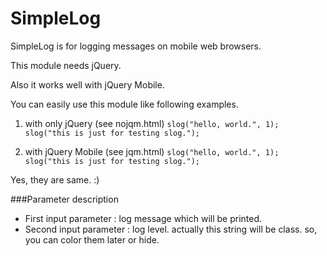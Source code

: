 SimpleLog
===========================

SimpleLog is for logging messages on mobile web browsers.

This module needs jQuery.

Also it works well with jQuery Mobile.

You can easily use this module like following examples.


1. with only jQuery (see nojqm.html)
`
 slog("hello, world.", 1);
 slog("this is just for testing slog.");
`

2. with jQuery Mobile (see jqm.html)
`
 slog("hello, world.", 1);
 slog("this is just for testing slog.");
`

Yes, they are same. :)

###Parameter description
- First input parameter : log message which will be printed.
- Second input parameter : log level. actually this string will be class. so, you can color them later or hide.